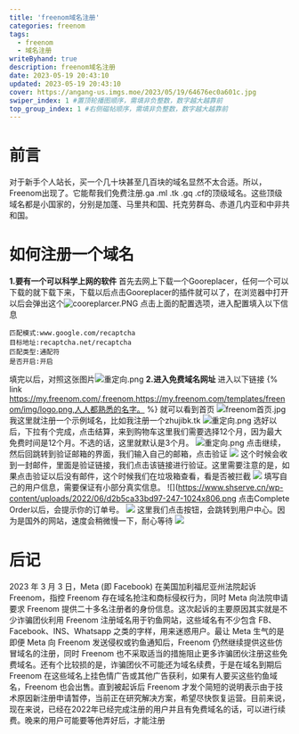 ```yaml
---
title: 'freenom域名注册'
categories: freenom
tags:
  - freenom
  - 域名注册
writeByhand: true
description: freenom域名注册
date: 2023-05-19 20:43:10
updated: 2023-05-19 20:43:10
cover: https://angang-us.imgs.moe/2023/05/19/64676ec0a601c.jpg
swiper_index: 1 #置顶轮播图顺序，需填非负整数，数字越大越靠前
top_group_index: 1 #右侧磁帖顺序，需填非负整数，数字越大越靠前
---
```

# 前言
对于新手个人站长，买一个几十块甚至几百块的域名显然不太合适。所以，Freenom出现了。它能帮我们免费注册.ga .ml .tk .gq .cf的顶级域名。这些顶级域名都是小国家的，分别是加蓬、马里共和国、托克劳群岛、赤道几内亚和中非共和国。

# 如何注册一个域名
**1.要有一个可以科学上网的软件**
首先去网上下载一个Gooreplacer，任何一个可以下载的就下载下来，下载以后点击Gooreplacer的插件就可以了，在浏览器中打开以后会弹出这个![cooreplarcer.PNG](https://angang-us.imgs.moe/2023/05/19/6467718038da3.png)
点击上面的配置选项，进入配置填入以下信息
`````
匹配模式:www.google.com/recaptcha
目标地址:recaptcha.net/recaptcha
匹配类型:通配符
是否开启:开启
`````
填完以后，对照这张图片![重定向.png](https://angang-us.imgs.moe/2023/05/20/646831d25488d.png)
**2.进入免费域名网址**
进入以下链接
{% link https://my.freenom.com/,freenom,https://my.freenom.com/templates/freenom/img/logo.png,人人都熟悉的名字。 %}
就可以看到首页
![freenom首页.jpg](https://cdn-us.imgs.moe/2023/05/20/646840579245f.jpg)
我这里就注册一个示例域名，比如我注册一个zhujibk.tk
![重定向.png](https://www.shserve.cn/wp-content/uploads/2022/06/d2b5ca33bd97-242.png)
选好以后，下拉有个完成，点击结算，来到购物车这里我们需要选择12个月，因为最大免费时间是12个月。不选的话，这里就默认是3个月。
![重定向.png](https://www.shserve.cn/wp-content/uploads/2022/06/d2b5ca33bd97-244-1024x595.png)
点击继续，然后回跳转到验证邮箱的界面，我们输入自己的邮箱，点击验证
![](https://www.shserve.cn/wp-content/uploads/2022/06/d2b5ca33bd97-245-1024x514.png)
这个时候会收到一封邮件，里面是验证链接，我们点击该链接进行验证。这里需要注意的是，如果点击验证以后没有邮件，这个时候我们在垃圾箱查看，看是否被拦截
![](https://www.shserve.cn/wp-content/uploads/2022/06/d2b5ca33bd97-246.png)
填写自己的用户信息，需要保证有小部分真实信息。
![](https://www.shserve.cn/wp-content/uploads/2022/06/d2b5ca33bd97-247-1024x806.png
点击Complete Order以后，会提示你的订单号。
![](https://www.shserve.cn/wp-content/uploads/2022/06/d2b5ca33bd97-248.png)
这里我们点击按钮，会跳转到用户中心。因为是国外的网站，速度会稍微慢一下，耐心等待
![](https://www.shserve.cn/wp-content/uploads/2022/06/d2b5ca33bd97-249-1024x463.png)

# 后记
2023 年 3 月 3 日，Meta (即 Facebook) 在美国加利福尼亚州法院起诉 Freenom，指控 Freenom 存在域名抢注和商标侵权行为，同时 Meta 向法院申请要求 Freenom 提供二十多名注册者的身份信息。这次起诉的主要原因其实就是不少诈骗团伙利用 Freenom 注册域名用于钓鱼网站，这些域名有不少包含 FB、Facebook、INS、Whatsapp 之类的字样，用来迷惑用户。最让 Meta 生气的是即便 Meta 向 Freenom 发送侵权或钓鱼通知后，Freenom 仍然继续提供这些仿冒域名的注册，同时 Freenom 也不采取适当的措施阻止更多诈骗团伙注册这些免费域名。还有个比较损的是，诈骗团伙不可能还为域名续费，于是在域名到期后 Freenom 在这些域名上挂色情广告或其他广告获利，如果有人要买这些钓鱼域名，Freenom 也会出售。直到被起诉后 Freenom 才发个简短的说明表示由于技术原因新注册申请暂停，当前正在研究解决方案，希望尽快恢复运营。目前来说，现在来说，已经在2022年已经完成注册的用户并且有免费域名的话，可以进行续费。晚来的用户可能要等他弄好后，才能注册
